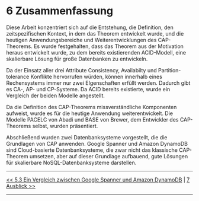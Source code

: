 # 6 Zusammenfassung

Diese Arbeit konzentriert sich auf die Entstehung, die Definition, den zeitspezifischen Kontext, in dem das Theorem entwickelt wurde, und die heutigen Anwendungsbereiche und Weiterentwicklungen des CAP-Theorems. Es wurde festgehalten, dass das Theorem aus der Motivation heraus entwickelt wurde, zu dem bereits existierenden ACID-Modell, eine skalierbare Lösung für große Datenbanken zu entwickeln.

Da der Einsatz aller drei Attribute Consistency, Availabilty und Partition-tolerance Konflikte hervorrufen würden, können innerhalb eines Rechensystems immer nur zwei EIgenschaften erfüllt werden. Dadurch gibt es CA-, AP- und CP-Systeme. Da ACID bereits existierte, wurde ein Vergleich der beiden Modelle angestellt.

Da die Definition des CAP-Theorems missverständliche Komponenten aufweist, wurde es für die heutige Anwendung weiterentwickelt. Die Modelle PACELC von Abadi und BASE von Brewer, dem Entwickler des CAP-Theorems selbst, wurden präsentiert.

Abschließend wurden zwei Datenbanksysteme vorgestellt, die die Grundlagen von CAP anwenden. Google Spanner und Amazon DynamoDB sind Cloud-basierte Datenbanksysteme, die zwar nicht das klassische CAP-Theorem umsetzen, aber auf dieser Grundlage aufbauend, gute Lösungen für skalierbare NoSQL-Datenbanksysteme darstellen.

***

[<< 5.3 Ein Vergleich zwischen Google Spanner und Amazon DynamoDB](5_3_Ein_Vergleich_zwischen_Google_Spanner_und_Amazon_DynamoDB.md) | [7 Ausblick >>](7_Ausblick.md)

***

